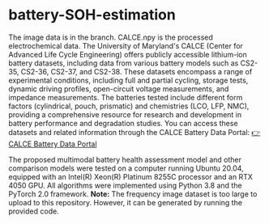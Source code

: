 # battery-SOH-estimation
The image data is in the branch.
CALCE.npy is the processed electrochemical data.
The University of Maryland's CALCE (Center for Advanced Life Cycle Engineering) offers publicly accessible lithium-ion battery datasets, including data from various battery models such as CS2-35, CS2-36, CS2-37, and CS2-38. These datasets encompass a range of experimental conditions, including full and partial cycling, storage tests, dynamic driving profiles, open-circuit voltage measurements, and impedance measurements. The batteries tested include different form factors (cylindrical, pouch, prismatic) and chemistries (LCO, LFP, NMC), providing a comprehensive resource for research and development in battery performance and degradation studies.
You can access these datasets and related information through the CALCE Battery Data Portal:
[👉 CALCE Battery Data Portal
](https://calce.umd.edu/data#CS2)

The proposed multimodal battery health assessment model and other comparison models were tested on a computer running Ubuntu 20.04, equipped with an Intel(R) Xeon(R) Platinum 8255C processor and an RTX 4050 GPU. All algorithms were implemented using Python 3.8 and the PyTorch 2.0 framework. 
**Note:** The frequency image dataset is too large to upload to this repository. However, it can be generated by running the provided code.
